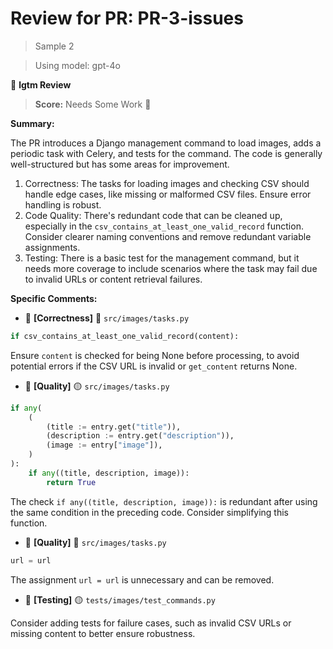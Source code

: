 # Review for PR: PR-3-issues

> Sample 2

> Using model: gpt-4o


🦉 **lgtm Review**

> **Score:** Needs Some Work 🔧

**Summary:**

The PR introduces a Django management command to load images, adds a periodic task with Celery, and tests for the command. The code is generally well-structured but has some areas for improvement.

1. Correctness: The tasks for loading images and checking CSV should handle edge cases, like missing or malformed CSV files. Ensure error handling is robust.
2. Code Quality: There's redundant code that can be cleaned up, especially in the `csv_contains_at_least_one_valid_record` function. Consider clearer naming conventions and remove redundant variable assignments.
3. Testing: There is a basic test for the management command, but it needs more coverage to include scenarios where the task may fail due to invalid URLs or content retrieval failures.

**Specific Comments:**

- 🦉 **[Correctness]** 🔴 `src/images/tasks.py`




```python
if csv_contains_at_least_one_valid_record(content):
```


Ensure `content` is checked for being None before processing, to avoid potential errors if the CSV URL is invalid or `get_content` returns None.

- 🦉 **[Quality]** 🟡 `src/images/tasks.py`




```python
if any(
    (
        (title := entry.get("title")),
        (description := entry.get("description")),
        (image := entry["image"]),
    )
):
    if any((title, description, image)):
        return True
```


The check `if any((title, description, image)):` is redundant after using the same condition in the preceding code. Consider simplifying this function.

- 🦉 **[Quality]** 🔵 `src/images/tasks.py`




```python
url = url
```


The assignment `url = url` is unnecessary and can be removed.

- 🦉 **[Testing]** 🟡 `tests/images/test_commands.py`

Consider adding tests for failure cases, such as invalid CSV URLs or missing content to better ensure robustness.
